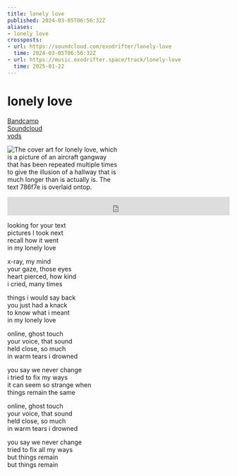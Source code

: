 ```yaml
---
title: lonely love
published: 2024-03-05T06:56:32Z
aliases:
- lonely love
crossposts:
- url: https://soundcloud.com/exodrifter/lonely-love
  time: 2024-03-05T06:56:32Z
- url: https://music.exodrifter.space/track/lonely-love
  time: 2025-01-22
---
```


# lonely love

<div class="flex">
<div><i class="ri-store-2-fill"></i> <a href="https://music.exodrifter.space/track/lonely-love">Bandcamp</a></div>
<div><i class="ri-soundcloud-2-fill"></i> <a href="https://soundcloud.com/exodrifter/lonely-love">Soundcloud</a></div>
<div><i class="ri-video-fill"></i> <a href="https://vods.exodrifter.space/tag/song-lonely-love">vods</a></div>
</div>

<div style="width: 50%;">

![The cover art for lonely love, which is a picture of an aircraft gangway that has been repeated multiple times to give the illusion of a hallway that is much longer than is actually is. The text 786f7e is overlaid ontop.](lonely-love.png)

</div>

<iframe style="border: 0; width: 100%; max-width: 700px; height: 42px;" src="https://bandcamp.com/EmbeddedPlayer/album=253081176/size=small/bgcol=ffffff/linkcol=0687f5/track=4107904221/transparent=true/" seamless><a href="https://music.exodrifter.space/album/future-formant">future formant by exodrifter</a></iframe>

looking for your text<br/>
pictures I took next<br/>
recall how it went<br/>
in my lonely love<br/>

x-ray, my mind<br/>
your gaze, those eyes<br/>
heart pierced, how kind<br/>
i cried, many times<br/>

things i would say back<br/>
you just had a knack<br/>
to know what i meant<br/>
in my lonely love<br/>

online, ghost touch<br/>
your voice, that sound<br/>
held close, so much<br/>
in warm tears i drowned<br/>

you say we never change<br/>
i tried to fix my ways<br/>
it can seem so strange when<br/>
things remain the same<br/>

online, ghost touch<br/>
your voice, that sound<br/>
held close, so much<br/>
in warm tears i drowned<br/>

you say we never change<br/>
tried to fix all my ways<br/>
but things remain<br/>
but things remain<br/>
